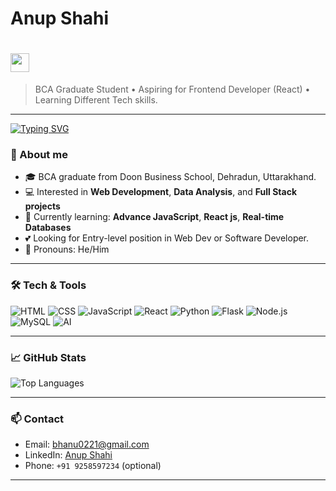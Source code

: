 
# <h1 style="font-familiy: italic">Anup Shahi<h1> <img src="https://raw.githubusercontent.com/MartinHeinz/MartinHeinz/master/wave.gif" width="30px">

> BCA Graduate Student • Aspiring for Frontend Developer (React) • Learning Different Tech skills.

---

[![Typing SVG](https://readme-typing-svg.herokuapp.com?size=24&color=3b82f6&lines=Hi+%F0%9F%91%8B+I'm+Anup+Shahi;Aspiring+For+Web+Developer+%E2%9C%A8;Learning+React+%26+Python+%F0%9F%92%BB)](https://git.io/typing-svg)


### 🔭 About me

* 🎓 BCA graduate from Doon Business School, Dehradun, Uttarakhand.
* 💻 Interested in **Web Development**, **Data Analysis**, and **Full Stack projects**
* 🌱 Currently learning: **Advance JavaScript**, **React js**, **Real-time Databases**
* 💕 Looking for Entry-level position in Web Dev or Software Developer.
* 💬 Pronouns: He/Him

---

### 🛠️ Tech & Tools

<p>
  <img alt="HTML" src="https://img.shields.io/badge/HTML5-E34F26?style=for-the-badge&logo=html5&logoColor=white" />
  <img alt="CSS" src="https://img.shields.io/badge/CSS3-1572B6?style=for-the-badge&logo=css3&logoColor=white" />
  <img alt="JavaScript" src="https://img.shields.io/badge/JavaScript-F7DF1E?style=for-the-badge&logo=javascript&logoColor=black" />
  <img alt="React" src="https://img.shields.io/badge/React-20232A?style=for-the-badge&logo=react&logoColor=61DAFB" />
  <img alt="Python" src="https://img.shields.io/badge/Python-3776AB?style=for-the-badge&logo=python&logoColor=white" />
  <img alt="Flask" src="https://img.shields.io/badge/Flask-000000?style=for-the-badge&logo=flask&logoColor=white" />
  <img alt="Node.js" src="https://img.shields.io/badge/Node.js-339933?style=for-the-badge&logo=nodedotjs&logoColor=white" />
  <img alt="MySQL" src="https://img.shields.io/badge/MySQL-4479A1?style=for-the-badge&logo=mysql&logoColor=white" />
  <img alt="AI" src="https://img.shields.io/badge/Artificial%20Intelligence-FF6F00?style=for-the-badge&logo=openai&logoColor=white" />

</p>

---

### 📈 GitHub Stats

<p>
  <img alt="Top Languages" src="https://github-readme-stats.vercel.app/api/top-langs/?username=bhanu0221&layout=compact&theme=tokyonight" />
</p>

---

### 📫 Contact

* Email: [bhanu0221@gmail.com](mailto:bhanu0221@gmail.com)
* LinkedIn: [Anup Shahi](https://www.linkedin.com/in/anup-shahi-50486530a)
* Phone: `+91 9258597234` (optional)

---








